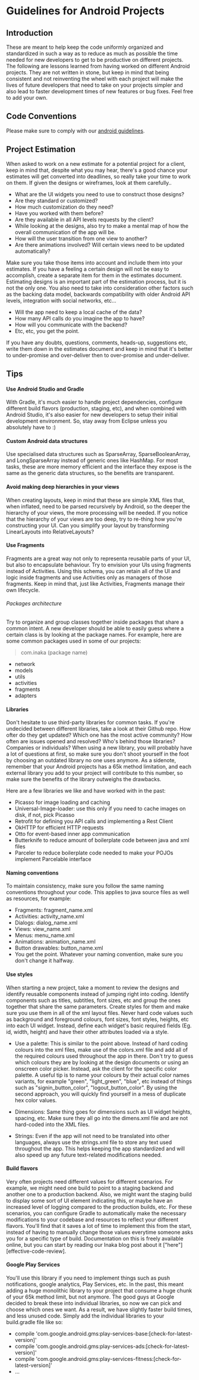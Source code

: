 # Guidelines for Android Projects

## Introduction

These are meant to help keep the code uniformly organized and standardized in such a way as to reduce as much as possible the time needed for new developers to get to be productive on different projects.
The following are lessons learned from having worked on different Android projects. They are not written in stone, but keep in mind that being consistent and not reinventing the wheel with each project will make the lives of future developers that need to take on your projects simpler and also lead to faster development times of new features or bug fixes. Feel free to add your own.

## Code Conventions
Please make sure to comply with our [android guidelines](https://github.com/inaka/android_guidelines).

## Project Estimation
When asked to work on a new estimate for a potential project for a client, keep in mind that, despite what you may hear, there's a good chance your estimates will get converted into deadlines, so really take your time to work on them. If given the designs or wireframes, look at them carefully..
- What are the UI widgets you need to use to construct those designs?
- Are they standard or customized?
- How much customization do they need?
- Have you worked with them before?
- Are they available in all API levels requests by the client?
- While looking at the designs, also try to make a mental map of how the overall communication of the app will be.
- How will the user transition from one view to another?
- Are there animations involved? Will certain views need to be updated automatically?

Make sure you take those items into account and include them into your estimates. If you have a feeling a certain design will not be easy to accomplish, create a separate item for them in the estimates document. Estimating designs is an important part of the estimation process, but it is not the only one. You also need to take into consideration other factors such as the backing data model, backwards compatibility with older Android API levels, integration with social networks, etc...
- Will the app need to keep a local cache of the data?
- How many API calls do you imagine the app to have?
- How will you communicate with the backend?
- Etc, etc, you get the point.

If you have any doubts, questions, comments, heads-up, suggestions etc, write them down in the estimates document and keep in mind that it's better to under-promise and over-deliver then to over-promise and under-deliver.

## Tips
#### Use Android Studio and Gradle
With Gradle, it's much easier to handle project dependencies, configure different build flavors (production, staging, etc), and when combined with Android Studio, it's also easier for new developers to setup their initial development environment. So, stay away from Eclipse unless you absolutely have to :)

#### Custom Android data structures
Use specialised data structures such as SparseArray, SparseBooleanArray, and LongSparseArray instead of generic ones like HashMap. For most tasks, these are more memory efficient and the interface they expose is the same as the generic data structures, so the benefits are transparent.

#### Avoid making deep hierarchies in your views
When creating layouts, keep in mind that these are simple XML files that, when inflated, need to be parsed recursively by Android, so the deeper the hierarchy of your views, the more processing will be needed. If you notice that the hierarchy of your views are too deep, try to re-thing how you're constructing your UI. Can you simplify your layout by transforming LinearLayouts into RelativeLayouts?

#### Use Fragments
Fragments are a great way not only to representa reusable parts of your UI, but also to encapsulate behaviour. Try to envision your UIs using fragments instead of Activities. Using this schema, you can retain all of the UI and logic inside fragments and use Activities only as managers of those fragments. Keep in mind that, just like Activities, Fragments manage their own lifecycle.

###### Packages architecture
Try to organize and group classes together inside packages that share a common intent. A new developer should be able to easily guess where a certain class is by looking at the package names. For example, here are some common packages used in some of our projects:

> com.inaka (package name)
- network
- models
- utils
- activities
- fragments
- adapters

#### Libraries
Don't hesitate to use third-party libraries for common tasks. If you're undecided between different libraries, take a look at their Github repo. How ofter do they get updated? Which one has the most active community? How often are issues opened and resolved? Who's behind those libraries? Companies or individuals? When using a new library, you will probably have a lot of questions at first, so make sure you don't shoot yourself in the foot by choosing an outdated library no one uses anymore. As a sidenote, remember that your Android projects has a 65k method limitation, and each external library you add to your project will contribute to this number, so make sure the benefits of the library outweighs the drawbacks.

Here are a few libraries we like and have worked with in the past:
- Picasso for image loading and caching
- Universal-Image-loader: use this only if you need to cache images on disk, if not, pick Picasso
- Retrofit for defining you API calls and implementing a Rest Client
- OkHTTP for efficient HTTP requests
- Otto for event-based inner app communication
- Butterknife to reduce amount of boilerplate code between java and xml files
- Parceler to reduce boilerplate code needed to make your POJOs implement Parcelable interface

#### Naming conventions
To maintain consistency, make sure you follow the same naming conventions throughout your code. This applies to java source files as well as resources, for example:
- Fragments: fragment_name.xml
- Activities: activity_name.xml
- Dialogs: dialog_name.xml
- Views: view_name.xml
- Menus: menu_name.xml
- Animations: animation_name.xml
- Button drawables: button_name.xml
- You get the point. Whatever your naming convention, make sure you don't change it halfway.

#### Use styles
When starting a new project, take a moment to review the designs and identify reusable components instead of jumping right into coding. Identify components such as titles, subtitles, font sizes, etc and group the ones together that share the same parameters. Create styles for them and make sure you use them in all of the xml layout files. Never hard code values such as background and foreground colours, font sizes, font styles, heights, etc into each UI widget. Instead, define each widget's basic required fields (Eg. id, width, height) and have their other attributes loaded via a style.

- Use a palette: This is similar to the point above. Instead of hard coding colours into the xml files, make use of the colors.xml file and add all of the required colours used throughout the app in there. Don't try to guess which colours they are by looking at the design documents or using an onscreen color picker. Instead, ask the client for the specific color palette. A useful tip is to name your colours by their actual color names variants, for example "green", "light_green", "blue", etc instead of things such as "signin_button_color", "logout_button_color". By using the second approach, you will quickly find yourself in a mess of duplicate hex color values.

- Dimensions: Same thing goes for dimensions such as UI widget heights, spacing, etc. Make sure they all go into the dimens.xml file and are not hard-coded into the XML files.

- Strings: Even if the app will not need to be translated into other languages, always use the strings.xml file to store any text used throughout the app. This helps keeping the app standardized and will also speed up any future text-related modifications needed.

#### Build flavors
Very often projects need different values for different scenarios. For example, we might need one build to point to a staging backend and another one to a production backend. Also, we might want the staging build to display some sort of UI element indicating this, or maybe have an increased level of logging compared to the production builds, etc. For these scenarios, you can configure Gradle to automatically make the necessary modifications to your codebase and resources to reflect your different flavors. You'll find that it saves a lot of time to implement this from the start, instead of having to manually change those values everytime someone asks you for a specific type of build. Documentation on this is freely available online, but you can start by reading our Inaka blog post about it ["here"][effective-code-review].

#### Google Play Services
You'll use this library if you need to implement things such as push notifications, google analytics, Play Services, etc. In the past, this meant adding a huge monolithic library to your project that consume a huge chunk of your 65k method limit, but not anymore. The good guys at Google decided to break these into individual libraries, so now we can pick and choose which ones we want. As a result, we have slightly faster build times, and less unused code. Simply add the individual libraries to your build.gradle file like so:
>
- compile 'com.google.android.gms:play-services-base:[check-for-latest-version]'
- compile 'com.google.android.gms:play-services-ads:[check-for-latest-version]'
- compile 'com.google.android.gms:play-services-fitness:[check-for-latest-version]'
- ...

[flavors]: http://inaka.net/blog/2014/12/22/create-separate-production-and-staging-builds-in-android/
